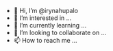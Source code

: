 - 👋 Hi, I’m @irynahupalo
- 👀 I’m interested in ...
- 🌱 I’m currently learning ...
- 💞️ I’m looking to collaborate on ...
- 📫 How to reach me ...

<!---
irynahupalo/irynahupalo is a ✨ special ✨ repository because its `README.md` (this file) appears on your GitHub profile.
You can click the Preview link to take a look at your changes.
--->
